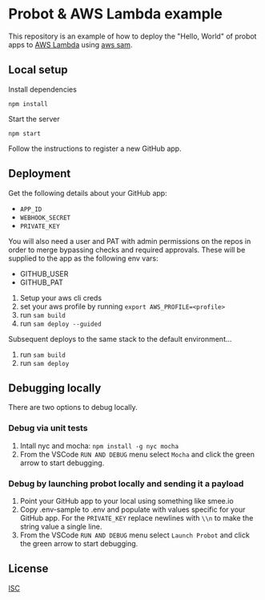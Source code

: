 # Probot & AWS Lambda example

This repository is an example of how to deploy the "Hello, World" of probot apps to [AWS Lambda](https://aws.amazon.com/lambda/) using [aws sam](https://aws.amazon.com/serverless/sam/).

## Local setup

Install dependencies

```
npm install
```

Start the server

```
npm start
```

Follow the instructions to register a new GitHub app.

## Deployment
Get the following details about your GitHub app:
- `APP_ID`
- `WEBHOOK_SECRET`
- `PRIVATE_KEY`

You will also need a user and PAT with admin permissions on the repos in order to merge bypassing checks and required approvals. These will be supplied to the app as the following env vars:
- GITHUB_USER
- GITHUB_PAT

1. Setup your aws cli creds
1. set your aws profile by running `export AWS_PROFILE=<profile>`
1. run `sam build`
1. run `sam deploy --guided`

Subsequent deploys to the same stack to the default environment...
1. run `sam build`
1. run `sam deploy`

## Debugging locally
There are two options to debug locally.

### Debug via unit tests
1. Intall nyc and mocha: `npm install -g nyc mocha`
1. From the VSCode `RUN AND DEBUG` menu select `Mocha` and click the green arrow to start debugging.

### Debug by launching probot locally and sending it a payload 

1. Point your GitHub app to your local using something like smee.io
1. Copy .env-sample to .env and populate with values specific for your GitHub app. For the `PRIVATE_KEY` replace newlines with `\\n` to make the string value a single line.
1. From the VSCode `RUN AND DEBUG` menu select `Launch Probot` and click the green arrow to start debugging.

## License

[ISC](LICENSE)
